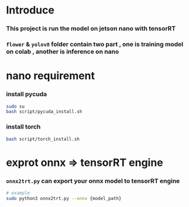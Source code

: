 # Introduce
### This project is run the model on jetson nano with tensorRT
### ```flower``` & ```yolov8``` folder contain two part , one is training model on colab , another is inference on nano

# nano requirement

### install pycuda
```bash
sudo su
bash script/pycuda_install.sh
```

### install torch 
```bash
bash script/torch_install.sh
```

# exprot onnx => tensorRT engine

### ```onnx2trt.py``` can export your onnx model to tensorRT engine
```bash
# example
sudo python3 onnx2trt.py --onnx {model_path}
```
